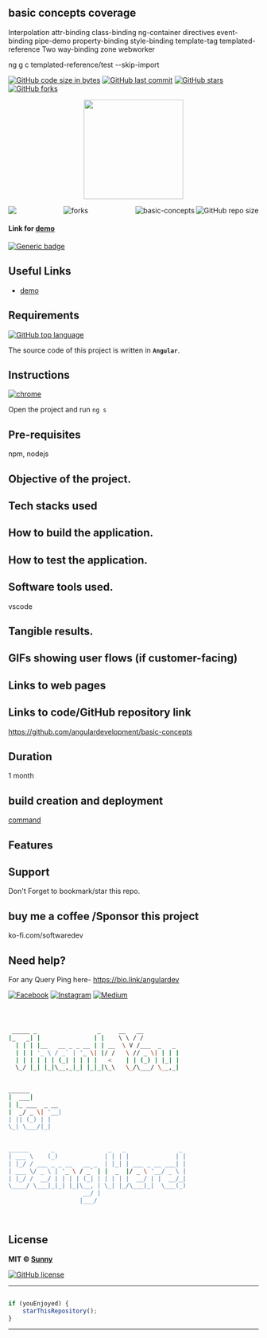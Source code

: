 ## basic concepts coverage

Interpolation
attr-binding
class-binding
ng-container
directives
event-binding
pipe-demo
property-binding
style-binding
template-tag
templated-reference
Two way-binding
zone
webworker


ng g c templated-reference/test --skip-import

[![GitHub code size in bytes](https://img.shields.io/github/languages/code-size/angulardevelopment/basic-concepts?logo=github&style=social)](https://github.com/angulardevelopment/) [![GitHub last commit](https://img.shields.io/github/last-commit/angulardevelopment/basic-concepts?style=social&logo=git)](https://github.com/angulardevelopment/) [![GitHub stars](https://img.shields.io/github/stars/angulardevelopment/basic-concepts?style=social)](https://github.com/angulardevelopment/basic-concepts/stargazers) [![GitHub forks](https://img.shields.io/github/forks/angulardevelopment/basic-concepts?style=social&logo=git)](https://github.com/angulardevelopment/basic-concepts/network)

<p align="center">
<a href="#">
<img src="src/assets/download.jpg" width="200px" alt=""/>
</a>
</p>

<img align="left" src="http://estruyf-github.azurewebsites.net/api/VisitorHit?user=angulardevelopment&repo=basic-concepts&countColorcountColor&countColor=%237B1E7B"/>
<img align="right" src="https://img.shields.io/github/repo-size/angulardevelopment/basic-concepts?style=for-the-badge&logo=appveyor" alt="GitHub repo size"/>

<img align="right" alt="basic-concepts" src="https://socialify.git.ci/angulardevelopment/basic-concepts/image?font=Inter&forks=1&issues=1&logo=https%3A%2F%2Fencrypted-tbn0.gstatic.com%2Fimages%3Fq%3Dtbn%3AANd9GcT3XNTrF7bUh1kkqV4M7IacbSBLCqgmDAhyVV-Nf7X6nlWhB4eL4-7CfDPaxC0LmyEqX6o%26usqp%3DCAU&name=1&owner=1&pattern=Floating%20Cogs&pulls=1&stargazers=1&theme=Dark" />

<p align="center">
<img src="https://forthebadge.com/images/badges/built-with-love.svg" alt=" forks"/>
</p>

#### Link for [demo](#) 
[![Generic badge](https://img.shields.io/badge/view-demo-orange)](#)

## Useful Links

- [demo](#)


## Requirements

[![GitHub top language](https://img.shields.io/github/languages/top/angulardevelopment/basic-concepts?logo=html&style=social)](https://github.com/angulardevelopment/)

The source code of this project is written in **`Angular`**. 

## Instructions

[![chrome](https://img.shields.io/badge/Open-project-lightgrey.svg?logo=google-chrome&style=popout&logoColor=red)](#)

Open the project and run `ng s` 

## Pre-requisites
npm, nodejs
## Objective of the project.

## Tech stacks used

## How to build the application.

## How to test the application.

## Software tools used.
vscode
## Tangible results.

## GIFs showing user flows (if customer-facing)

## Links to web pages

## Links to code/GitHub repository link
https://github.com/angulardevelopment/basic-concepts
## Duration
1 month
## build creation and deployment
[command](#)
## Features


## Support
Don't Forget to bookmark/star this repo.

## buy me a coffee /Sponsor this project
ko-fi.com/softwaredev

## Need help?
For any Query Ping here- 
https://bio.link/angulardev

[![Facebook](https://img.shields.io/badge/Facebook-add-blue.svg?logo=facebook&logoColor=white)](https://www.facebook.com/learnangular2plus/) [![Instagram](https://img.shields.io/badge/Instagram-follow-purple.svg?logo=instagram&logoColor=white)](https://www.instagram.com/angular_development/) [![Medium](https://img.shields.io/badge/Medium-follow-black.svg?logo=medium&logoColor=white)](https://eraoftech.medium.com/ )


```bash



 _____ _                 _     __   __            
|_   _| |               | |    \ \ / /            
  | | | |__   __ _ _ __ | | __  \ V /___  _   _   
  | | | '_ \ / _` | '_ \| |/ /   \ // _ \| | | |  
  | | | | | | (_| | | | |   <    | | (_) | |_| |  
  \_/ |_| |_|\__,_|_| |_|_|\_\   \_/\___/ \__,_|  
                                                  
                                                  
______                                            
|  ___|                                           
| |_ ___  _ __                                    
|  _/ _ \| '__|                                   
| || (_) | |                                      
\_| \___/|_|                                      
                                                  
                                                  
______      _               _   _               _ 
| ___ \    (_)             | | | |             | |
| |_/ / ___ _ _ __   __ _  | |_| | ___ _ __ ___| |
| ___ \/ _ \ | '_ \ / _` | |  _  |/ _ \ '__/ _ \ |
| |_/ /  __/ | | | | (_| | | | | |  __/ | |  __/_|
\____/ \___|_|_| |_|\__, | \_| |_/\___|_|  \___(_)
                     __/ |                        
                    |___/                         

 


```

## License

**MIT &copy; [Sunny](https://github.com/angulardevelopment/basic-concepts/blob/master/LICENSE)**

[![GitHub license](https://img.shields.io/github/license/angulardevelopment/basic-concepts?style=social&logo=github)](https://github.com/angulardevelopment/basic-concepts/blob/master/LICENSE) 

---------

```javascript

if (youEnjoyed) {
    starThisRepository();
}

```

-----------


